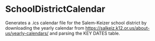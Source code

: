 # SchoolDistrictCalendar

Generates a .ics calendar file for the Salem-Keizer school district by downloading the yearly calendar from https://salkeiz.k12.or.us/about-us/yearly-calendars/ and parsing the KEY DATES table.
